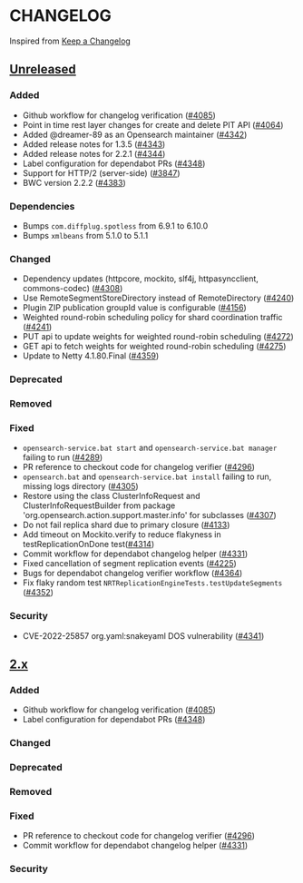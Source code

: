 # CHANGELOG
Inspired from [Keep a Changelog](https://keepachangelog.com/en/1.0.0/)

## [Unreleased]
### Added
- Github workflow for changelog verification ([#4085](https://github.com/opensearch-project/OpenSearch/pull/4085))
- Point in time rest layer changes for create and delete PIT API ([#4064](https://github.com/opensearch-project/OpenSearch/pull/4064))
- Added @dreamer-89 as an Opensearch maintainer ([#4342](https://github.com/opensearch-project/OpenSearch/pull/4342))
- Added release notes for 1.3.5 ([#4343](https://github.com/opensearch-project/OpenSearch/pull/4343))
- Added release notes for 2.2.1 ([#4344](https://github.com/opensearch-project/OpenSearch/pull/4344))
- Label configuration for dependabot PRs ([#4348](https://github.com/opensearch-project/OpenSearch/pull/4348))
- Support for HTTP/2 (server-side) ([#3847](https://github.com/opensearch-project/OpenSearch/pull/3847))
- BWC version 2.2.2 ([#4383](https://github.com/opensearch-project/OpenSearch/pull/4383))

### Dependencies
- Bumps `com.diffplug.spotless` from 6.9.1 to 6.10.0
- Bumps `xmlbeans` from 5.1.0 to 5.1.1

### Changed
- Dependency updates (httpcore, mockito, slf4j, httpasyncclient, commons-codec) ([#4308](https://github.com/opensearch-project/OpenSearch/pull/4308))
- Use RemoteSegmentStoreDirectory instead of RemoteDirectory ([#4240](https://github.com/opensearch-project/OpenSearch/pull/4240))
- Plugin ZIP publication groupId value is configurable ([#4156](https://github.com/opensearch-project/OpenSearch/pull/4156))
- Weighted round-robin scheduling policy for shard coordination traffic ([#4241](https://github.com/opensearch-project/OpenSearch/pull/4241))
- PUT api to update weights for weighted round-robin scheduling ([#4272](https://github.com/opensearch-project/OpenSearch/pull/4272))
- GET api to fetch weights for weighted round-robin scheduling ([#4275](https://github.com/opensearch-project/OpenSearch/pull/4275))
- Update to Netty 4.1.80.Final ([#4359](https://github.com/opensearch-project/OpenSearch/pull/4359))

### Deprecated

### Removed

### Fixed
- `opensearch-service.bat start` and `opensearch-service.bat manager` failing to run ([#4289](https://github.com/opensearch-project/OpenSearch/pull/4289))
- PR reference to checkout code for changelog verifier ([#4296](https://github.com/opensearch-project/OpenSearch/pull/4296))
- `opensearch.bat` and `opensearch-service.bat install` failing to run, missing logs directory ([#4305](https://github.com/opensearch-project/OpenSearch/pull/4305))
- Restore using the class ClusterInfoRequest and ClusterInfoRequestBuilder from package 'org.opensearch.action.support.master.info' for subclasses ([#4307](https://github.com/opensearch-project/OpenSearch/pull/4307))
- Do not fail replica shard due to primary closure ([#4133](https://github.com/opensearch-project/OpenSearch/pull/4133))
- Add timeout on Mockito.verify to reduce flakyness in testReplicationOnDone test([#4314](https://github.com/opensearch-project/OpenSearch/pull/4314))
- Commit workflow for dependabot changelog helper ([#4331](https://github.com/opensearch-project/OpenSearch/pull/4331))
- Fixed cancellation of segment replication events ([#4225](https://github.com/opensearch-project/OpenSearch/pull/4225))
- Bugs for dependabot changelog verifier workflow ([#4364](https://github.com/opensearch-project/OpenSearch/pull/4364))
- Fix flaky random test `NRTReplicationEngineTests.testUpdateSegments` ([#4352](https://github.com/opensearch-project/OpenSearch/pull/4352))

### Security
- CVE-2022-25857 org.yaml:snakeyaml DOS vulnerability ([#4341](https://github.com/opensearch-project/OpenSearch/pull/4341))

## [2.x]
### Added
- Github workflow for changelog verification ([#4085](https://github.com/opensearch-project/OpenSearch/pull/4085))
- Label configuration for dependabot PRs ([#4348](https://github.com/opensearch-project/OpenSearch/pull/4348))

### Changed

### Deprecated

### Removed

### Fixed
- PR reference to checkout code for changelog verifier ([#4296](https://github.com/opensearch-project/OpenSearch/pull/4296))
- Commit workflow for dependabot changelog helper ([#4331](https://github.com/opensearch-project/OpenSearch/pull/4331))

### Security


[Unreleased]: https://github.com/opensearch-project/OpenSearch/compare/2.2.0...HEAD
[2.x]: https://github.com/opensearch-project/OpenSearch/compare/2.2.0...2.x
